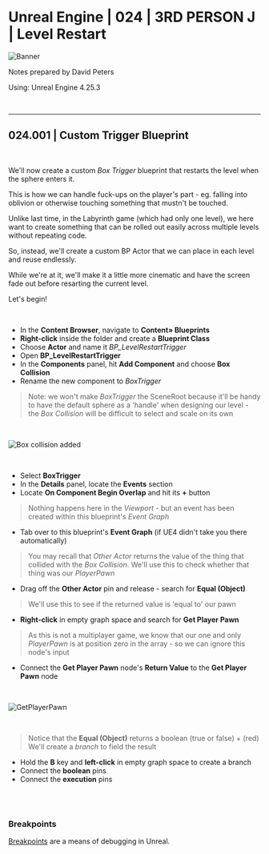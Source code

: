 # Unreal Engine | 024 | 3RD PERSON J | Level Restart

![Banner](https://user-images.githubusercontent.com/36719180/93958681-1a422980-fdab-11ea-8c2b-e665e08294da.png)


Notes prepared by David Peters

Using: Unreal Engine 4.25.3 

<br>

---

## 024.001 | Custom Trigger Blueprint

<br>

We'll now create a custom *Box Trigger* blueprint that restarts the level when the sphere enters it.

This is how we can handle fuck-ups on the player's part - eg. falling into oblivion or otherwise touching something that mustn't be touched.

Unlike last time, in the Labyrinth game (which had only one level), we here want to create something that can be rolled out easily across multiple levels without repeating code.

So, instead, we'll create a custom BP Actor that we can place in each level and reuse endlessly.

While we're at it, we'll make it a little more cinematic and have the screen fade out before resarting the current level.

Let's begin!

<br>

- In the **Content Browser**, navigate to **Content» Blueprints**
- **Right-click** inside the folder and create a **Blueprint Class**
- Choose **Actor** and name it *BP_LevelRestartTrigger*
- Open **BP_LevelRestartTrigger**
- In the **Components** panel, hit **Add Component** and choose **Box Collision**
- Rename the new component to *BoxTrigger*
> Note: we won't make *BoxTrigger* the SceneRoot because it'll be handy to have the default sphere as a 'handle' when designing our level - the *Box Collision* will be difficult to select and scale on its own

<br>

![Box collision added](https://user-images.githubusercontent.com/36719180/95826524-eac18400-0d8e-11eb-9861-5c05e0631a51.png)

<br>

- Select **BoxTrigger**
- In the **Details** panel, locate the **Events** section
- Locate **On Component Begin Overlap** and hit its **+** button
> Nothing happens here in the *Viewport* - but an event has been created within this blueprint's *Event Graph*
- Tab over to this blueprint's **Event Graph** (if UE4 didn't take you there automatically)
> You may recall that *Other Actor* returns the value of the thing that collided with the *Box Collision*. We'll use this to check whether that thing was our *PlayerPawn*
- Drag off the **Other Actor** pin and release - search for **Equal (Object)**
> We'll use this to see if the returned value is 'equal to' our pawn
- **Right-click** in empty graph space and search for **Get Player Pawn**
> As this is not a multiplayer game, we know that our one and only *PlayerPawn* is at position zero in the array - so we can ignore this node's input
- Connect the **Get Player Pawn** node's **Return Value** to the **Get Player Pawn** node

<br>

![GetPlayerPawn](https://user-images.githubusercontent.com/36719180/95827672-87385600-0d90-11eb-9a4c-37d7d2a8804b.png)

<br>

> Notice that the **Equal (Object)** returns a boolean (true or false) + (red)
> We'll create a *branch* to field the result
- Hold the **B** key and **left-click** in empty graph space to create a branch
- Connect the **boolean** pins
- Connect the **execution** pins

<br><br>

### Breakpoints

[Breakpoints](https://docs.unrealengine.com/en-US/Engine/Blueprints/UserGuide/Debugging/index.html#:~:text=modes%20are%20active.-,Breakpoints,the%20Blueprint%20Editor's%20graph%20view.) are a means of debugging in Unreal.



